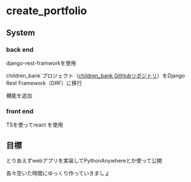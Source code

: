 # create_portfolio
## System
### back end
django-rest-framworkを使用

children_bank`プロジェクト（[children_bank GitHubリポジトリ](https://github.com/yuki731/children_bank)）をDjango Rest Framework（DRF）に移行

機能を追加

### front end
TSを使ってreact を使用


## 目標
とりあえずwebアプリを実装してPythonAnywhereとか使って公開

各々空いた時間にゆっくり作っていきましょ

